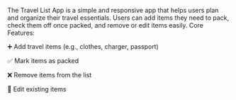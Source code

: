 The Travel List App is a simple and responsive app that helps users plan and organize their travel essentials. Users can add items they need to pack, check them off once packed, and remove or edit items easily.
 Core Features:


➕ Add travel items (e.g., clothes, charger, passport)

✅ Mark items as packed

❌ Remove items from the list

📝 Edit existing items 

